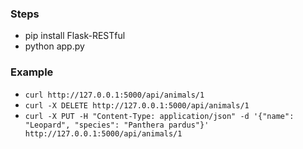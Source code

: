 
### Steps
- pip install Flask-RESTful
- python app.py

### Example
- ```curl http://127.0.0.1:5000/api/animals/1```
- ```curl -X DELETE http://127.0.0.1:5000/api/animals/1```
- ```curl -X PUT -H "Content-Type: application/json" -d '{"name": "Leopard", "species": "Panthera pardus"}' http://127.0.0.1:5000/api/animals/1 ```


